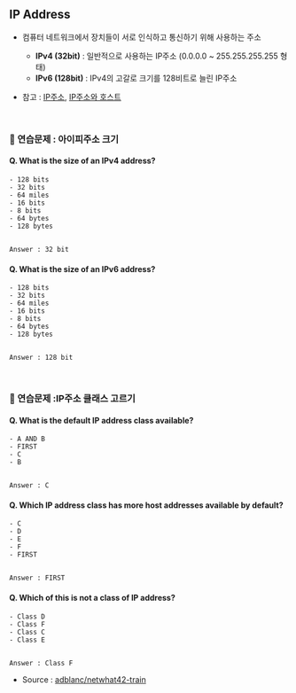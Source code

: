 ## IP Address
- 컴퓨터 네트워크에서 장치들이 서로 인식하고 통신하기 위해 사용하는 주소
    - **IPv4 (32bit)** : 일반적으로 사용하는 IP주소 (0.0.0.0 ~ 255.255.255.255 형태)
    - **IPv6 (128bit)** : IPv4의 고갈로 크기를 128비트로 늘린 IP주소
    
- 참고 : [IP주소](https://ko.wikipedia.org/wiki/IP_%EC%A3%BC%EC%86%8C), [IP주소와 호스트](https://opentutorials.org/course/3276/20296)
<br>

### :speech_balloon: 연습문제 : 아이피주소 크기
#### Q. What is the size of an IPv4 address?
    - 128 bits
    - 32 bits 
    - 64 miles
    - 16 bits
    - 8 bits
    - 64 bytes
    - 128 bytes
    
    
    Answer : 32 bit

#### Q. What is the size of an IPv6 address?
    - 128 bits
    - 32 bits 
    - 64 miles
    - 16 bits
    - 8 bits
    - 64 bytes
    - 128 bytes
    
    
    Answer : 128 bit
<br>

### :speech_balloon: 연습문제 :IP주소 클래스 고르기

#### Q. What is the default IP address class available?
    - A AND B
    - FIRST
    - C
    - B


    Answer : C

#### Q. Which IP address class has more host addresses available by default?
    - C
    - D
    - E
    - F
    - FIRST


    Answer : FIRST

#### Q. Which of this is not a class of IP address?
    - Class D
    - Class F
    - Class C
    - Class E


    Answer : Class F

- Source : [adblanc/netwhat42-train](github.com/adblanc/netwhat42)
